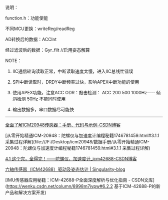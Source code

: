 说明：

function.h：功能使能

不同MCU更换：writeReg/readReg





AD转换后的数据：ACCInt

经过滤波后的数据：Gyr_filt //启用姿态解算



NOTE：

1.  IIC通信轮询读取正常，中断读取速度太慢，进入IIC总线忙错误
2. SPI中断读取时，DRDY中断频率过快，影响APEX中断功能的使用

2.  使用APEX功能，注意ACC ODR：敲击检测：  ACC 200 500 1000Hz----   倾斜检测 50Hz 不能同时使用
3. 输出数据多，串口数据尽可能快

*******************************************

[全面了解ICM20948传感器：手册、代码与示例-CSDN博客](https://blog.csdn.net/weixin_42598278/article/details/147785394)

[从零开始精通ICM-20948：陀螺仪与加速度计编程秘籍1746781459.html#3.1.1 采集过程详解](file:///F:/Desktop/icm20948/数据手册/从零开始精通ICM-20948：陀螺仪与加速度计编程秘籍1746781459.html#3.1.1 采集过程详解)

[4.1 这个完，全得完！——陀螺仪、加速度计_icm42688-CSDN博客](https://blog.csdn.net/qq_53043199/article/details/135183850)

[六轴传感器（ICM42688）驱动及姿态估计 | Singularity-blog](https://www.singularity-blog.top/2022/07/28/ICM42688P-DrvBySPI/)

[IMU传感器应用秘籍：ICM-42688-P全面深度解析与优化指南 - CSDN文库](https://wenku.csdn.net/column/8998m7ivpw#6.2.2 基于ICM-42688-P的新产品和解决方案开发)